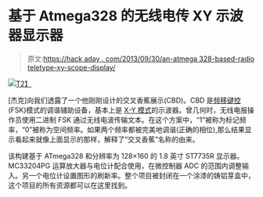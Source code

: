 # 基于 Atmega328 的无线电传 XY 示波器显示器

> 原文:[https://hack aday . com/2013/09/30/an-atmega 328-based-radio teletype-xy-scope-display/](https://hackaday.com/2013/09/30/an-atmega328-based-radioteletype-xy-scope-display/)

[![](../Images/10339f7cb74fc9f25026f35127c360b2.png)T2】](http://hackaday.com/wp-content/uploads/2013/09/orthagonal-e1379708586119.jpg)

[杰克]向我们透露了一个他刚刚设计的交叉香蕉展示(CBD)。CBD 是[频移键控](http://en.wikipedia.org/wiki/Frequency-shift_keying) (FSK)模式的调谐辅助设备，基本上是 [X-Y 模式](http://en.wikipedia.org/wiki/Oscilloscope#X-Y_mode)的示波器。曾几何时，无线电报操作员使用二进制 FSK 通过无线电波传输文本。在这个方案中，“1”被称为标记频率，“0”被称为空间频率。如果两个频率都被完美地调谐(正确的相位),那么结果显示看起来就像上面显示的那样，解释了“交叉香蕉”名称的由来。

该构建基于 ATmega328 和分辨率为 128×160 的 1.8 英寸 ST7735R 显示器。MC33204PG 运算放大器与电位计配合使用，在微控制器 ADC 的范围内调整输入。另一个电位计设置图形的刷新率。整个项目被封闭在一个涂漆的铸铝芽盒中，这个项目的所有资源都可以在这里找到。